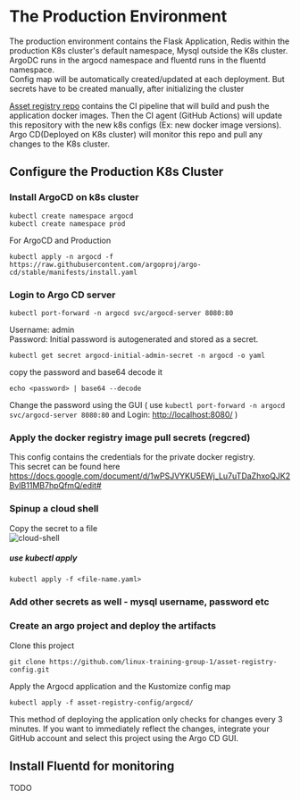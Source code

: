 # The Production Environment 
The production environment contains the Flask Application, Redis within the production K8s cluster's default namespace, Mysql outside the K8s cluster.<br>
ArgoDC runs in the argocd namespace and fluentd runs in the fluentd namespace.<br>
Config map will be automatically created/updated at each deployment. But secrets have to be created manually, 
after initializing the cluster<br>

[Asset registry repo](https://github.com/linux-training-group-1/asset-registry) contains the CI pipeline that will build and push the application docker images. Then the CI agent (GitHub Actions) will update this repository with the new k8s configs (Ex: new docker image versions).<br>
Argo CD(Deployed on K8s cluster) will monitor this repo and pull any changes to the K8s cluster.<br>
## Configure the Production K8s Cluster
### Install ArgoCD on k8s cluster <br>

```
kubectl create namespace argocd
kubectl create namespace prod
```
For ArgoCD and Production

```
kubectl apply -n argocd -f https://raw.githubusercontent.com/argoproj/argo-cd/stable/manifests/install.yaml
```
### Login to Argo CD server
```
kubectl port-forward -n argocd svc/argocd-server 8080:80
```
Username: admin<br>
Password: Initial password is autogenerated and stored as a secret.
```
kubectl get secret argocd-initial-admin-secret -n argocd -o yaml
```
copy the password and base64 decode it<br>
```
echo <password> | base64 --decode
```
Change the password using the GUI ( use `kubectl port-forward -n argocd svc/argocd-server 8080:80` and Login: [http://localhost:8080/](http://localhost:8080/) )<br>
### Apply the docker registry image pull secrets (regcred)
This config contains the credentials for the private docker registry.<br>
This secret can be found here<br>
https://docs.google.com/document/d/1wPSJVYKU5EWj_Lu7uTDaZhxoQJK2BvIB11MB7hpQfmQ/edit#<br>
### Spinup a cloud shell
Copy the secret to a file<br>
![cloud-shell](https://user-images.githubusercontent.com/32504465/145701482-95169c2c-3555-490b-bb0e-19ea83ef2f25.png)<br>
##### use kubectl apply
`kubectl apply -f <file-name.yaml>`
### Add other secrets as well - mysql username, password etc
### Create an argo project and deploy the artifacts<br>
Clone this project
```
git clone https://github.com/linux-training-group-1/asset-registry-config.git
```
Apply the Argocd application and the Kustomize config map
```
kubectl apply -f asset-registry-config/argocd/
```
This method of deploying the application only checks for changes every 3 minutes. If you want to immediately reflect the changes, integrate your GitHub account and select this project using the Argo CD GUI. 

## Install Fluentd for monitoring
TODO 
